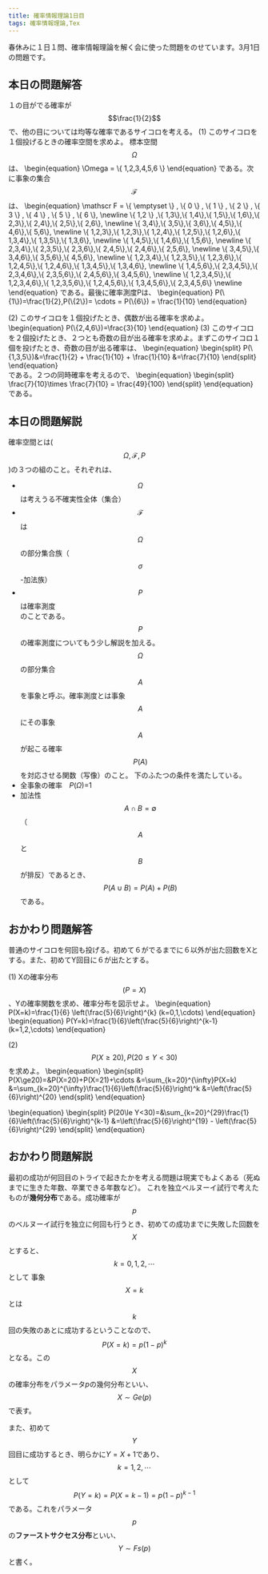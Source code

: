 ```yaml
---
title: 確率情報理論1日目
tags: 確率情報理論,Tex
---
```


春休みに１日１問、確率情報理論を解く会に使った問題をのせています。3月1日の問題です。


## 本日の問題解答
１の目がでる確率が $$\frac{1}{2}$$ で、他の目については均等な確率であるサイコロを考える。
(1) このサイコロを１個投げるときの確率空間を求めよ。 
  標本空間$$\Omega $$は、
  \begin{equation}
    \Omega = \\{ 1,2,3,4,5,6 \\} 
  \end{equation}
  である。次に事象の集合 $$\mathscr F$$は、
  \begin{equation}
       \mathscr F = \\{ \emptyset \\} , \\{ 0 \\} , \\{ 1 \\} , \\{ 2 \\} , \\{ 3 \\} , \\{ 4 \\} , \\{ 5 \\} , \\{ 6 \\}, \newline
       \\{ 1,2 \\} ,\\\{ 1,3\\\},\\\{ 1,4\\\},\\\{ 1,5\\\},\\\{ 1,6\\\},\\\{ 2,3\\\},\\\{ 2,4\\\},\\\{ 2,5\\\},\\\{ 2,6\\\}, \newline
      \\\{ 3,4\\\},\\\{ 3,5\\\},\\\{ 3,6\\\},\\\{ 4,5\\\},\\\{ 4,6\\\},\\\{ 5,6\\\}, \newline
      \\\{ 1,2,3\\\},\\\{ 1,2,3\\\},\\\{ 1,2,4\\\},\\\{ 1,2,5\\\},\\\{ 1,2,6\\\},\\\{ 1,3,4\\\},\\\{ 1,3,5\\\},\\\{ 1,3,6\\\}, \newline
      \\\{ 1,4,5\\\},\\\{ 1,4,6\\\},\\\{ 1,5,6\\\}, \newline
      \\\{ 2,3,4\\\},\\\{ 2,3,5\\\},\\\{ 2,3,6\\\},\\\{ 2,4,5\\\},\\\{ 2,4,6\\\},\\\{ 2,5,6\\\}, \newline
      \\\{ 3,4,5\\\},\\\{ 3,4,6\\\},\\\{ 3,5,6\\\},\\\{ 4,5,6\\\}, \newline
      \\\{ 1,2,3,4\\\},\\\{ 1,2,3,5\\\},\\\{ 1,2,3,6\\\},\\\{ 1,2,4,5\\\},\\\{ 1,2,4,6\\\},\\\{ 1,3,4,5\\\},\\\{ 1,3,4,6\\\}, \newline
      \\\{ 1,4,5,6\\\},\\\{ 2,3,4,5\\\},\\\{ 2,3,4,6\\\},\\\{ 2,3,5,6\\\},\\\{ 2,4,5,6\\\},\\\{ 3,4,5,6\\\}, \newline
      \\\{ 1,2,3,4,5\\\},\\\{ 1,2,3,4,6\\\},\\\{ 1,2,3,5,6\\\},\\\{ 1,2,4,5,6\\\},\\\{ 1,3,4,5,6\\\},\\\{ 2,3,4,5,6\\\} \newline
  \end{equation}
  である。最後に確率測度Pは、
  \begin{equation}
    P(\\{1\\})=\frac{1}{2},P(\\{2\\})= \cdots = P(\\{6\\}) = \frac{1}{10}
  \end{equation}

(2) このサイコロを１個投げたとき、偶数が出る確率を求めよ。
  \begin{equation}
    P(\\{2,4,6\\})=\frac{3}{10}
  \end{equation} 
(3) このサイコロを２個投げたとき、２つとも奇数の目が出る確率を求めよ。まずこのサイコロ１個を投げたとき、奇数の目が出る確率は、
  \begin{equation}
    \begin{split}
      P(\\{1,3,5\\})&=\frac{1}{2} + \frac{1}{10} + \frac{1}{10} 
      &=\frac{7}{10}
    \end{split}
  \end{equation}  
  である。２つの同時確率を考えるので、
  \begin{equation}
    \begin{split}
      \frac{7}{10}\times \frac{7}{10} = \frac{49}{100}
    \end{split}
  \end{equation}  
  である。

## 本日の問題解説
確率空間とは($$ \Omega ,\mathscr F,P$$)の３つの組のこと。それぞれは、
 + $$\Omega$$ は考えうる不確実性全体（集合）
 + $$\mathscr F$$ は$$\Omega$$の部分集合族（$$\sigma$$-加法族）
 + $$P$$ は確率測度  
のことである。
$$P$$の確率測度についてもう少し解説を加える。$$\Omega$$の部分集合$$A$$を事象と呼ぶ。確率測度とは事象$$A$$にその事象$$A$$が起こる確率$$P(A)$$を対応させる関数（写像）のこと。
下のふたつの条件を満たしている。
 + 全事象の確率　$P(\Omega)$=1
 + 加法性　$$A\cap B=\emptyset$$（$$A$$と$$B$$が排反）であるとき、$$P(A\cup B)=P(A)+P(B)$$である。


## おかわり問題解答
普通のサイコロを何回も投げる。初めて６がでるまでに６以外が出た回数をXとする。また、初めてY回目に６が出たとする。

(1) Xの確率分布$$(P=X)$$、Yの確率関数を求め、確率分布を図示せよ。
  \begin{equation}
    P(X=k)=\frac{1}{6} \left(\frac{5}{6}\right)^{k}   (k=0,1,\cdots)
  \end{equation}
  \begin{equation}
    P(Y=k)=\frac{1}{6}\left(\frac{5}{6}\right)^{k-1}   (k=1,2,\cdots)
  \end{equation}

(2)$$ P(X\ge20) , P(20\le Y<30) $$を求めよ。 
  \begin{equation}
    \begin{split}
      P(X\ge20)=&P(X=20)+P(X=21)+\cdots
      &=\sum_{k=20}^{\infty}P(X=k)
      &=\sum_{k=20}^{\infty}\frac{1}{6}\left(\frac{5}{6}\right)^k 
      &=\left(\frac{5}{6}\right)^{20}
    \end{split}
  \end{equation} 

  \begin{equation}
    \begin{split}
      P(20\le Y<30)=&\sum_{k=20}^{29}\frac{1}{6}\left(\frac{5}{6}\right)^{k-1}
      &=\left(\frac{5}{6}\right)^{19} - \left(\frac{5}{6}\right)^{29}
    \end{split}
  \end{equation} 

## おかわり問題解説
最初の成功が何回目のトライで起きたかを考える問題は現実でもよくある（死ぬまでに生きた年数、卒業できる年数など）。
これを独立ベルヌーイ試行で考えたものが**幾何分布**である。成功確率が$$p$$のベルヌーイ試行を独立に何回も行うとき、初めての成功までに失敗した回数を$$X$$とすると、$$ k=0,1,2,\cdots $$として
事象$$X=k$$とは$$k$$回の失敗のあとに成功するということなので、$$ P(X=k)=p(1-p)^k $$となる。この$$X$$の確率分布をパラメータ$p$の幾何分布といい、$$X \sim Ge(p)$$で表す。

また、初めて$$Y$$回目に成功するとき、明らかに$Y=X+1$であり、$$ k=1,2,\cdots $$として
$$P(Y=k)=P(X=k-1)=p(1-p)^{k-1}$$である。これをパラメータ$$p$$の**ファーストサクセス分布**といい、$$Y\sim Fs(p)$$と書く。